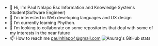 - 👋 Hi, I’m Paul Nhlapo 
Bsc Information and Knowledge Systems Student(Software Engineer)
- 👀 I’m interested in Web developing languages and UX design
- 🌱 I’m currently learning Phython.
- 💞️ I’m looking to collaborate on some repositories that deal with some of my interests in the near future
- 📫 How to reach me 
paulnhlapo4@gmail.com
![Anurag's GitHub stats](https://github-readme-stats.vercel.app/api?username=paul-nhapo&show_icons=true&theme=radical)
